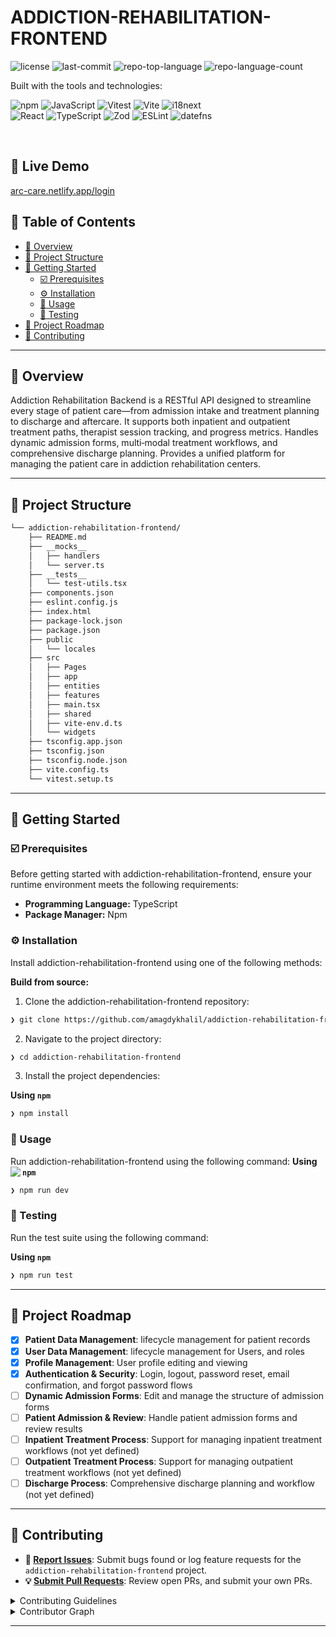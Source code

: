 <p align="left"><h1 align="left">ADDICTION-REHABILITATION-FRONTEND</h1></p>
<p align="left">
	<img src="https://img.shields.io/github/license/amagdykhalil/addiction-rehabilitation-frontend?style=plastic&logo=opensourceinitiative&logoColor=white&color=0080ff" alt="license">
	<img src="https://img.shields.io/github/last-commit/amagdykhalil/addiction-rehabilitation-frontend?style=plastic&logo=git&logoColor=white&color=0080ff" alt="last-commit">
	<img src="https://img.shields.io/github/languages/top/amagdykhalil/addiction-rehabilitation-frontend?style=plastic&color=0080ff" alt="repo-top-language">
	<img src="https://img.shields.io/github/languages/count/amagdykhalil/addiction-rehabilitation-frontend?style=plastic&color=0080ff" alt="repo-language-count">
</p>
<p align="left">Built with the tools and technologies:</p>
<p align="left">
	<img src="https://img.shields.io/badge/npm-CB3837.svg?style=plastic&logo=npm&logoColor=white" alt="npm">
	<img src="https://img.shields.io/badge/JavaScript-F7DF1E.svg?style=plastic&logo=JavaScript&logoColor=black" alt="JavaScript">
	<img src="https://img.shields.io/badge/Vitest-6E9F18.svg?style=plastic&logo=Vitest&logoColor=white" alt="Vitest">
	<img src="https://img.shields.io/badge/Vite-646CFF.svg?style=plastic&logo=Vite&logoColor=white" alt="Vite">
	<img src="https://img.shields.io/badge/i18next-26A69A.svg?style=plastic&logo=i18next&logoColor=white" alt="i18next">
	<br>
	<img src="https://img.shields.io/badge/React-61DAFB.svg?style=plastic&logo=React&logoColor=black" alt="React">
	<img src="https://img.shields.io/badge/TypeScript-3178C6.svg?style=plastic&logo=TypeScript&logoColor=white" alt="TypeScript">
	<img src="https://img.shields.io/badge/Zod-3E67B1.svg?style=plastic&logo=Zod&logoColor=white" alt="Zod">
	<img src="https://img.shields.io/badge/ESLint-4B32C3.svg?style=plastic&logo=ESLint&logoColor=white" alt="ESLint">
	<img src="https://img.shields.io/badge/datefns-770C56.svg?style=plastic&logo=date-fns&logoColor=white" alt="datefns">
</p>
<br>

## 🚀 Live Demo

[arc-care.netlify.app/login](https://arc-care.netlify.app/login)

## 🔗 Table of Contents

- [📍 Overview](#-overview)
- [📁 Project Structure](#-project-structure)
- [🚀 Getting Started](#-getting-started)
  - [☑️ Prerequisites](#-prerequisites)
  - [⚙️ Installation](#-installation)
  - [🤖 Usage](#🤖-usage)
  - [🧪 Testing](#🧪-testing)
- [📌 Project Roadmap](#-project-roadmap)
- [🔰 Contributing](#-contributing)

---

## 📍 Overview

Addiction Rehabilitation Backend is a RESTful API designed to streamline every stage of patient care—from admission intake and treatment planning to discharge and aftercare.
It supports both inpatient and outpatient treatment paths, therapist session tracking, and progress metrics.
Handles dynamic admission forms, multi‑modal treatment workflows, and comprehensive discharge planning.
Provides a unified platform for managing the patient care in addiction rehabilitation centers.

---

## 📁 Project Structure

```sh
└── addiction-rehabilitation-frontend/
    ├── README.md
    ├── __mocks__
    │   ├── handlers
    │   └── server.ts
    ├── __tests__
    │   └── test-utils.tsx
    ├── components.json
    ├── eslint.config.js
    ├── index.html
    ├── package-lock.json
    ├── package.json
    ├── public
    │   └── locales
    ├── src
    │   ├── Pages
    │   ├── app
    │   ├── entities
    │   ├── features
    │   ├── main.tsx
    │   ├── shared
    │   ├── vite-env.d.ts
    │   └── widgets
    ├── tsconfig.app.json
    ├── tsconfig.json
    ├── tsconfig.node.json
    ├── vite.config.ts
    └── vitest.setup.ts
```

---

## 🚀 Getting Started

### ☑️ Prerequisites

Before getting started with addiction-rehabilitation-frontend, ensure your runtime environment meets the following requirements:

- **Programming Language:** TypeScript
- **Package Manager:** Npm

### ⚙️ Installation

Install addiction-rehabilitation-frontend using one of the following methods:

**Build from source:**

1. Clone the addiction-rehabilitation-frontend repository:

```sh
❯ git clone https://github.com/amagdykhalil/addiction-rehabilitation-frontend
```

2. Navigate to the project directory:

```sh
❯ cd addiction-rehabilitation-frontend
```

3. Install the project dependencies:

**Using `npm`**

```sh
❯ npm install
```

### 🤖 Usage

Run addiction-rehabilitation-frontend using the following command:
**Using `npm`** &nbsp; [<img align="left" src="https://img.shields.io/badge/npm-CB3837.svg?style={badge_style}&logo=npm&logoColor=white" />](https://www.npmjs.com/)

```sh
❯ npm run dev
```

### 🧪 Testing

Run the test suite using the following command:

**Using `npm`**

```sh
❯ npm run test
```

---

## 📌 Project Roadmap

- [x] **Patient Data Management**: lifecycle management for patient records
- [x] **User Data Management**: lifecycle management for Users, and roles
- [x] **Profile Management**: User profile editing and viewing
- [x] **Authentication & Security**: Login, logout, password reset, email confirmation, and forgot password flows
- [ ] **Dynamic Admission Forms**: Edit and manage the structure of admission forms
- [ ] **Patient Admission & Review**: Handle patient admission forms and review results
- [ ] **Inpatient Treatment Process**: Support for managing inpatient treatment workflows (not yet defined)
- [ ] **Outpatient Treatment Process**: Support for managing outpatient treatment workflows (not yet defined)
- [ ] **Discharge Process**: Comprehensive discharge planning and workflow (not yet defined)

---

## 🔰 Contributing

- **🐛 [Report Issues](https://github.com/amagdykhalil/addiction-rehabilitation-frontend/issues)**: Submit bugs found or log feature requests for the `addiction-rehabilitation-frontend` project.
- **💡 [Submit Pull Requests](https://github.com/amagdykhalil/addiction-rehabilitation-frontend/blob/main/CONTRIBUTING.md)**: Review open PRs, and submit your own PRs.

<details closed>
<summary>Contributing Guidelines</summary>

1. **Fork the Repository**: Start by forking the project repository to your github account.
2. **Clone Locally**: Clone the forked repository to your local machine using a git client.
   ```sh
   git clone https://github.com/amagdykhalil/addiction-rehabilitation-frontend
   ```
3. **Create a New Branch**: Always work on a new branch, giving it a descriptive name.
   ```sh
   git checkout -b new-feature-x
   ```
4. **Make Your Changes**: Develop and test your changes locally.
5. **Commit Your Changes**: Commit with a clear message describing your updates.
   ```sh
   git commit -m 'Implemented new feature x.'
   ```
6. **Push to github**: Push the changes to your forked repository.
   ```sh
   git push origin new-feature-x
   ```
7. **Submit a Pull Request**: Create a PR against the original project repository. Clearly describe the changes and their motivations.
8. **Review**: Once your PR is reviewed and approved, it will be merged into the main branch. Congratulations on your contribution!
</details>

<details closed>
<summary>Contributor Graph</summary>
<br>
<p align="left">
   <a href="https://github.com{/amagdykhalil/addiction-rehabilitation-frontend/}graphs/contributors">
      <img src="https://contrib.rocks/image?repo=amagdykhalil/addiction-rehabilitation-frontend">
   </a>
</p>
</details>

---
